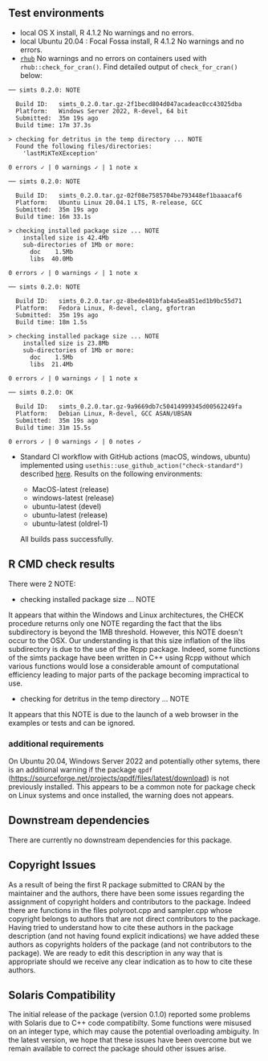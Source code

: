 ## Test environments 

* local OS X install, R 4.1.2 No warnings and no errors.
* local Ubuntu 20.04 : Focal Fossa install, R 4.1.2 No warnings and no errors.
* [`rhub`](https://r-hub.github.io/rhub/)
  No warnings and no errors on containers used with `rhub::check_for_cran()`.
  Find detailed output of `check_for_cran()` below:

```
── simts 0.2.0: NOTE

  Build ID:   simts_0.2.0.tar.gz-2f1becd804d047acadeac0cc43025dba
  Platform:   Windows Server 2022, R-devel, 64 bit
  Submitted:  35m 19s ago
  Build time: 17m 37.3s

> checking for detritus in the temp directory ... NOTE
  Found the following files/directories:
    'lastMiKTeXException'

0 errors ✓ | 0 warnings ✓ | 1 note x

── simts 0.2.0: NOTE

  Build ID:   simts_0.2.0.tar.gz-02f08e7585704be793448ef1baaacaf6
  Platform:   Ubuntu Linux 20.04.1 LTS, R-release, GCC
  Submitted:  35m 19s ago
  Build time: 16m 33.1s

> checking installed package size ... NOTE
    installed size is 42.4Mb
    sub-directories of 1Mb or more:
      doc    1.5Mb
      libs  40.0Mb

0 errors ✓ | 0 warnings ✓ | 1 note x

── simts 0.2.0: NOTE

  Build ID:   simts_0.2.0.tar.gz-8bede401bfab4a5ea851ed1b9bc55d71
  Platform:   Fedora Linux, R-devel, clang, gfortran
  Submitted:  35m 19s ago
  Build time: 18m 1.5s

> checking installed package size ... NOTE
    installed size is 23.8Mb
    sub-directories of 1Mb or more:
      doc    1.5Mb
      libs  21.4Mb

0 errors ✓ | 0 warnings ✓ | 1 note x

── simts 0.2.0: OK

  Build ID:   simts_0.2.0.tar.gz-9a9669db7c50414999345d00562249fa
  Platform:   Debian Linux, R-devel, GCC ASAN/UBSAN
  Submitted:  35m 19s ago
  Build time: 31m 15.5s

0 errors ✓ | 0 warnings ✓ | 0 notes ✓

```

* Standard CI workflow with GitHub actions (macOS, windows, ubuntu) implemented using `usethis::use_github_action("check-standard")` described [here](https://github.com/r-lib/actions/tree/master/examples).
Results on the following environments:
  - MacOS-latest (release)
  - windows-latest (release)
  - ubuntu-latest (devel)
  - ubuntu-latest (release)
  - ubuntu-latest (oldrel-1)
  
  All builds pass successfully.

## R CMD check results

There were 2 NOTE:

* checking installed package size ... NOTE
  
It appears that within the Windows and Linux architectures, the CHECK procedure returns only one NOTE regarding the fact that the libs subdirectory is beyond the 1MB threshold. However, this NOTE doesn't occur to the OSX. Our understanding is that this size inflation of the libs subdirectory is due to the use of the Rcpp package. Indeed, some functions of the simts package have been written in C++ using Rcpp without which various functions would lose a considerable amount of computational efficiency leading to major parts of the package becoming impractical to use.

* checking for detritus in the temp directory ... NOTE

It appears that this NOTE is due to the launch of a web browser in the examples or tests and can be ignored.

### additional requirements

On Ubuntu 20.04, Windows Server 2022 and potentially other sytems, there is an additional warning if the package `qpdf` (https://sourceforge.net/projects/qpdf/files/latest/download) is not previously installed. This appears to be a common note for package check on Linux systems and once installed, the warning does not appears.


## Downstream dependencies

There are currently no downstream dependencies for this package.


## Copyright Issues

As a result of being the first R package submitted to CRAN by the maintainer and the authors, there have been some issues regarding the assignment of copyright holders and contributors to the package. Indeed there are functions in the files polyroot.cpp and sampler.cpp whose copyright belongs to authors that are not direct contributors to the package. Having tried to understand how to cite these authors in the package description (and not having found explicit indications) we have added these authors as copyrights holders of the package (and not contributors to the package). We are ready to edit this description in any way that is appropriate should we receive any clear indication as to how to cite these authors.

## Solaris Compatibility

The initial release of the package (version 0.1.0) reported some problems with Solaris due to C++ code compatibilty. Some functions were misused on an integer type, which may cause the potential overloading ambiguity. In the latest version, we hope that these issues have been overcome but we remain available to correct the package should other issues arise.
